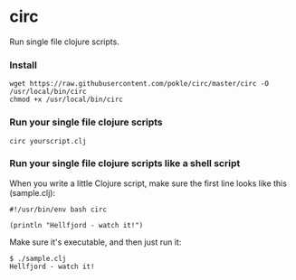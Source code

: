 # circ

Run single file clojure scripts.

### Install

    wget https://raw.githubusercontent.com/pokle/circ/master/circ -O /usr/local/bin/circ
    chmod +x /usr/local/bin/circ

### Run your single file clojure scripts

    circ yourscript.clj

### Run your single file clojure scripts like a shell script

When you write a little Clojure script, make sure the first line looks like this (sample.clj):

    #!/usr/bin/env bash circ

    (println "Hellfjord - watch it!")

Make sure it's executable, and then just run it:

    $ ./sample.clj
    Hellfjord - watch it!
